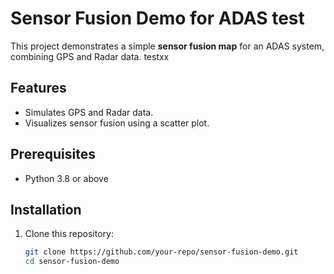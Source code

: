 # Sensor Fusion Demo for ADAS test

This project demonstrates a simple **sensor fusion map** for an ADAS system, combining GPS and Radar data. testxx

## Features
- Simulates GPS and Radar data.
- Visualizes sensor fusion using a scatter plot.

## Prerequisites
- Python 3.8 or above

## Installation
1. Clone this repository:
   ```bash
   git clone https://github.com/your-repo/sensor-fusion-demo.git
   cd sensor-fusion-demo
